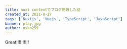 ```yaml
---
title: nuxt contentでブログ開設した話
created_at: 2021-8-27
tags: ['Nuxtjs', 'Vuejs', 'TypeScript', 'JavaScript']
banner: play.jpg
author: oskn259
---
```


Great!!!!!!!!!!